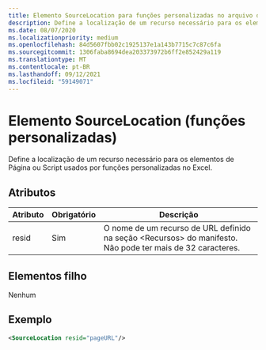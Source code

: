 ```yaml
---
title: Elemento SourceLocation para funções personalizadas no arquivo de manifesto
description: Define a localização de um recurso necessário para os elementos de Página ou Script usados por funções personalizadas no Excel.
ms.date: 08/07/2020
ms.localizationpriority: medium
ms.openlocfilehash: 84d5607fbb02c1925137e1a143b7715c7c87c6fa
ms.sourcegitcommit: 1306faba8694dea203373972b6ff2e852429a119
ms.translationtype: MT
ms.contentlocale: pt-BR
ms.lasthandoff: 09/12/2021
ms.locfileid: "59149071"
---
```

# <a name="sourcelocation-element-custom-functions"></a>Elemento SourceLocation (funções personalizadas)

Define a localização de um recurso necessário para os elementos de Página ou Script usados por funções personalizadas no Excel.

## <a name="attributes"></a>Atributos

| Atributo | Obrigatório | Descrição                                                                          |
|-----------|----------|--------------------------------------------------------------------------------------|
| resid     | Sim      | O nome de um recurso de URL definido na seção &lt;Recursos&gt; do manifesto. Não pode ter mais de 32 caracteres. |

## <a name="child-elements"></a>Elementos filho

Nenhum

## <a name="example"></a>Exemplo

```xml
<SourceLocation resid="pageURL"/>
```
